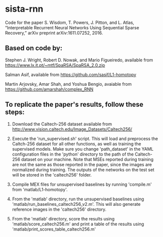 # sista-rnn
Code for the paper
S. Wisdom, T. Powers, J. Pitton, and L. Atlas, “Interpretable Recurrent Neural Networks Using Sequential Sparse Recovery,” arXiv preprint arXiv:1611.07252, 2016.



## Based on code by:

Stephen J. Wright, Robert D. Nowak, and Mario Figueiredo, available from https://www.lx.it.pt/~mtf/SpaRSA/SpaRSA_2.0.zip

Salman Asif, available from https://github.com/sasif/L1-homotopy

Martin Arjovsky, Amar Shah, and Yoshua Bengio, avaiable from https://github.com/amarshah/complex_RNN



## To replicate the paper's results, follow these steps:

1) Download the Caltech-256 dataset available from http://www.vision.caltech.edu/Image_Datasets/Caltech256/

2) Execute the 'run_supervised.sh' script. This will load and preprocess the Caltch-256 dataset for all other functions, as well as training the supervised models. Make sure you change 'path_dataset' in the YAML configuration files in the 'python' directory to the path of the Caltech-256 dataset on your machine. Note that MSEs reported during training are not the same as those reported in the paper, since the images are normalized during training. The outputs of the networks on the test set will be stored in the 'caltech256' folder.

3) Compile MEX files for unsupervised baselines by running 'compile.m' from 'matlab/L1-homotopy'.

4) From the 'matlab' directory, run the unsupervised baselines using 'matlab/run_baselines_caltech256_v2.m'. This will also generate reference images in the 'caltech256' directory.

5) From the 'matlab' directory, score the results using 'matlab/score_caltech256.m' and print a table of the results using 'matlab/print_scores_table_caltech256.m'

